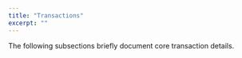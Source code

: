 ```yaml
---
title: "Transactions"
excerpt: ""
---
```

The following subsections briefly document core transaction details.
